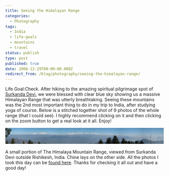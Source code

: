 ```yaml
---
title: Seeing the Himalayan Range
categories:
  - Photography
tags:
  - India
  - life-goals
  - mountains
  - travel
status: publish
type: post
published: true
date: 2008-12-29T00:00:00.000Z
redirect_from: /blog/photography/seeing-the-himalayan-range/
---
```


Life Goal:Check. After hiking to the amazing spiritual pilgrimage spot of [Surkanda Devi](http://en.wikipedia.org/wiki/Surkanda_Devi), we were blessed with clear blue sky showing us a massive Himalayan Range that was utterly breathtaking. Seeing these mountains was the 2nd most important thing to do in my trip to India, after studying yoga of course. Below is a stitched together shot of 9 photos of the whole range (that I could see). I highly recommend clicking on it and then clicking on the zoom button to get a real look at it all. Enjoy!

[![](/img/full/himalaya-range-panorama.jpg)](/img/full/himalaya-range-panorama.jpg)

A small portion of The Himalaya Mountain Range, viewed from Surkanda Devi outside Rishikesh, India. Chine lays on the other side. All the photos I took this day can be [found here](http://www.flickr.com/photos/footfun/sets/72157611817725566). Thanks for checking it all out and have a good day!


